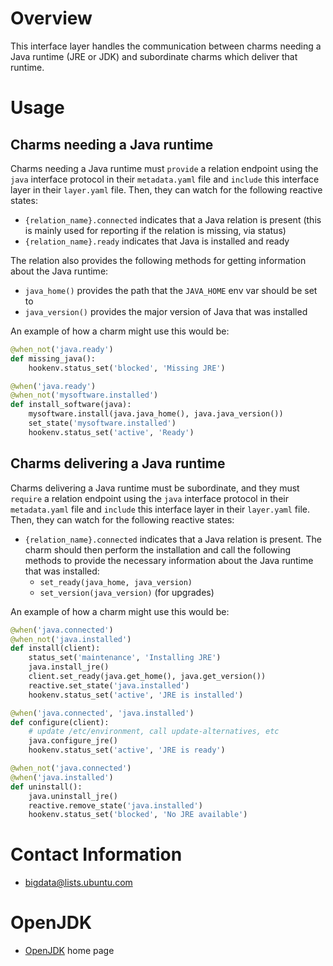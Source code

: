# Overview

This interface layer handles the communication between charms needing a Java
runtime (JRE or JDK) and subordinate charms which deliver that runtime.


# Usage

## Charms needing a Java runtime

Charms needing a Java runtime must `provide` a relation endpoint using the
`java` interface protocol in their `metadata.yaml` file and `include` this
interface layer in their `layer.yaml` file.  Then, they can watch for the
following reactive states:

  * `{relation_name}.connected` indicates that a Java relation is present
    (this is mainly used for reporting if the relation is missing, via status)
  * `{relation_name}.ready` indicates that Java is installed and ready

The relation also provides the following methods for getting information about
the Java runtime:

  * `java_home()` provides the path that the `JAVA_HOME` env var should be set to
  * `java_version()` provides the major version of Java that was installed

An example of how a charm might use this would be:

```python
@when_not('java.ready')
def missing_java():
    hookenv.status_set('blocked', 'Missing JRE')

@when('java.ready')
@when_not('mysoftware.installed')
def install_software(java):
    mysoftware.install(java.java_home(), java.java_version())
    set_state('mysoftware.installed')
    hookenv.status_set('active', 'Ready')
```


## Charms delivering a Java runtime

Charms delivering a Java runtime must be subordinate, and they must `require`
a relation endpoint using the `java` interface protocol in their `metadata.yaml`
file and `include` this interface layer in their `layer.yaml` file.  Then, they
can watch for the following reactive states:

  * `{relation_name}.connected` indicates that a Java relation is present.
    The charm should then perform the installation and call the following methods
    to provide the necessary information about the Java runtime that was installed:
    * `set_ready(java_home, java_version)`
    * `set_version(java_version)` (for upgrades)

An example of how a charm might use this would be:

```python
@when('java.connected')
@when_not('java.installed')
def install(client):
    status_set('maintenance', 'Installing JRE')
    java.install_jre()
    client.set_ready(java.get_home(), java.get_version())
    reactive.set_state('java.installed')
    hookenv.status_set('active', 'JRE is installed')

@when('java.connected', 'java.installed')
def configure(client):
    # update /etc/environment, call update-alternatives, etc
    java.configure_jre()
    hookenv.status_set('active', 'JRE is ready')

@when_not('java.connected')
@when('java.installed')
def uninstall():
    java.uninstall_jre()
    reactive.remove_state('java.installed')
    hookenv.status_set('blocked', 'No JRE available')
```


# Contact Information

- <bigdata@lists.ubuntu.com>


# OpenJDK

- [OpenJDK](http://openjdk.java.net/) home page


[openjdk]: https://jujucharms.com/u/kwmonroe/openjdk
[ubuntu-java]: https://jujucharms.com/u/kwmonroe/ubuntu-java
